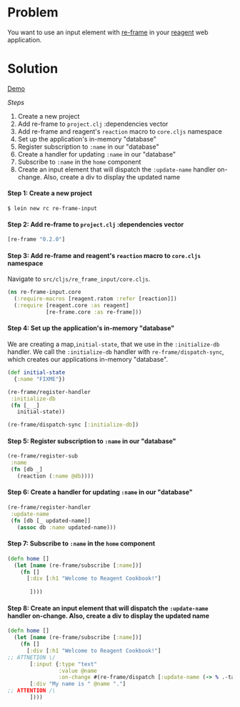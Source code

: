 # Problem

You want to use an input element with [re-frame](https://github.com/Day8/re-frame) in your [reagent](https://github.com/reagent-project/reagent) web application.

# Solution

[Demo](http://rc-re-frame-input.s3-website-us-east-1.amazonaws.com/)

*Steps*

1. Create a new project
2. Add re-frame to `project.clj` :dependencies vector
3. Add re-frame and reagent's `reaction` macro to `core.cljs` namespace
4. Set up the application's in-memory "database"
5. Register subscription to `:name` in our "database"
6. Create a handler for updating `:name` in our "database"
7. Subscribe to `:name` in the `home` component
8. Create an input element that will dispatch the `:update-name` handler on-change. Also, create a div to display the updated name

#### Step 1: Create a new project

```
$ lein new rc re-frame-input
```

#### Step 2: Add re-frame to `project.clj` :dependencies vector

```clojure
[re-frame "0.2.0"]
```

#### Step 3: Add re-frame and reagent's `reaction` macro to `core.cljs` namespace

Navigate to `src/cljs/re_frame_input/core.cljs`.

```clojure
(ns re-frame-input.core
  (:require-macros [reagent.ratom :refer [reaction]])
  (:require [reagent.core :as reagent]
            [re-frame.core :as re-frame]))
```

#### Step 4: Set up the application's in-memory "database"

We are creating a map,`initial-state`, that we use in the `:initialize-db` handler.  We call the `:initialize-db` handler with `re-frame/dispatch-sync`, which creates our applications in-memory "database".

```clojure
(def initial-state
  {:name "FIXME"})

(re-frame/register-handler
 :initialize-db
 (fn [_ _]
   initial-state))

(re-frame/dispatch-sync [:initialize-db])
```

#### Step 5: Register subscription to `:name` in our "database"

```clojure
(re-frame/register-sub
 :name
 (fn [db _]
   (reaction (:name @db))))
```

#### Step 6: Create a handler for updating `:name` in our "database"

```clojure
(re-frame/register-handler
 :update-name
 (fn [db [_ updated-name]]
   (assoc db :name updated-name)))
```

#### Step 7: Subscribe to `:name` in the `home` component

```clojure
(defn home []
  (let [name (re-frame/subscribe [:name])]
    (fn []
      [:div [:h1 "Welcome to Reagent Cookbook!"]
	  
       ])))
```

#### Step 8: Create an input element that will dispatch the `:update-name` handler on-change. Also, create a div to display the updated name

```clojure
(defn home []
  (let [name (re-frame/subscribe [:name])]
    (fn []
      [:div [:h1 "Welcome to Reagent Cookbook!"]
;; ATTNETION \/
       [:input {:type "text"
                :value @name
                :on-change #(re-frame/dispatch [:update-name (-> % .-target .-value)])}]
       [:div "My name is " @name "."]
;; ATTENTION /\
       ])))
```
